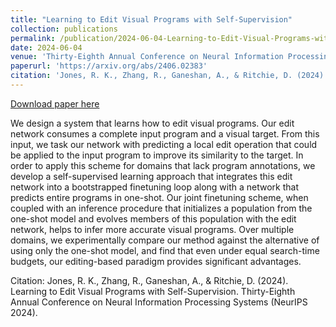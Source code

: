 ```yaml
---
title: "Learning to Edit Visual Programs with Self-Supervision"
collection: publications
permalink: /publication/2024-06-04-Learning-to-Edit-Visual-Programs-with-Self-Supervision
date: 2024-06-04
venue: 'Thirty-Eighth Annual Conference on Neural Information Processing Systems (NeurIPS 2024)'
paperurl: 'https://arxiv.org/abs/2406.02383'
citation: 'Jones, R. K., Zhang, R., Ganeshan, A., & Ritchie, D. (2024). Learning to Edit Visual Programs with Self-Supervision. Thirty-Eighth Annual Conference on Neural Information Processing Systems (NeurIPS 2024).'
---
```


<a href='https://arxiv.org/abs/2406.02383'>Download paper here</a>

We design a system that learns how to edit visual programs. Our edit network consumes a complete input program and a visual target. From this input, we task our network with predicting a local edit operation that could be applied to the input program to improve its similarity to the target. In order to apply this scheme for domains that lack program annotations, we develop a self-supervised learning approach that integrates this edit network into a bootstrapped finetuning loop along with a network that predicts entire programs in one-shot. Our joint finetuning scheme, when coupled with an inference procedure that initializes a population from the one-shot model and evolves members of this population with the edit network, helps to infer more accurate visual programs. Over multiple domains, we experimentally compare our method against the alternative of using only the one-shot model, and find that even under equal search-time budgets, our editing-based paradigm provides significant advantages.

Citation: Jones, R. K., Zhang, R., Ganeshan, A., & Ritchie, D. (2024). Learning to Edit Visual Programs with Self-Supervision. Thirty-Eighth Annual Conference on Neural Information Processing Systems (NeurIPS 2024).